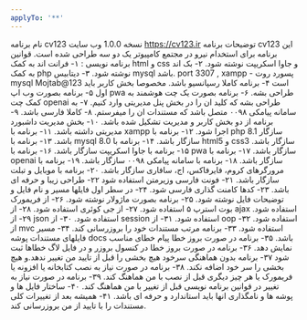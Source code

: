 ```yaml
---
applyTo: '**'
---
```

نام برنامه cv123
نسخه 1.0.0
وب سایت https://cv123.ir
توضیحات برنامه cv123
این برنامه برای استخدام نیرو در مجتمع کامپیوتر یک دو سه طراحی شده است.
قوانین برنامه نویسی :
۱- فرانت اند به کمک html و css و جاوا اسکریپت نوشته شود.
۲- بک اند به کمک php نوشته شود.
۳- دیتابیس mysql باشد. port 3307 , xampp - پسورد روت mysql Mojtab@123 است
۴- برنامه کاملا رسپانسیو باشد. مخصوصا بخش کاربر باید اول
۵- برنامه بصورت وب اپ pwa طراحی بشه.
۶- برنامه بصورت یک چت هوشمند به کمک چت openai طراحی بشه که کلید ان را در بخش پنل مدیریتی وارد کنیم.
۷- به سامانه پیامکی ۰۰۹۸ متصل باشد که مستندات ان را میفرستم.
۸- کاملا فارسی باشد.
۹- برنامه از دو بخش کاربر و مدیریت تشکیل شده باشد.
۱۰- بخش مدیریت داشبورد مدیریتی داشته باشد.
۱۱- برنامه با xampp اجرا شود.
۱۲- برنامه با php 8.1 سازگار باشد.
۱۳- برنامه با mysql 8.0 سازگار باشد.
۱۴- برنامه با html5 و css3 سازگار باشد.
۱۵- برنامه با جاوا اسکریپت سازگار باشد.
۱۶- برنامه با pwa سازگار باشد.
۱۷- برنامه با openai سازگار باشد.
۱۸- برنامه با سامانه پیامکی ۰۰۹۸ سازگار باشد.
۱۹- برنامه با مرورگرهای کروم، فایرفاکس، اج، سافاری سازگار باشد.
۲۰- برنامه با موبایل و تبلت سازگار باشد.
۲۱- فونت فارسی وزیرمتن استفاده شود
۲۲- طراحی زیبا و حرفه ای باشد.
۲۳- کدها کامنت گذاری فارسی شود.
۲۴- در سطر اول فایلها مسیر و نام فایل و توضیحات فایل نوشته شود.
۲۵- برنامه بصورت ماژولار نوشته شود.
۲۶- از فریمورک بوت استرپ ۵ استفاده شود.
۲۷- از جی کوئری استفاده شود.
۲۸- از ajax استفاده شود.
۲۹- از json استفاده شود.
۳۰- از session استفاده شود.
۳۱- از oop استفاده شود.
۳۲- از mvc استفاده شود.
۳۳- برنامه مرتب مستندات خود را بروزرسانی کند.
۳۴- مسیر فایلهای مستندات پوشه docs باشد.
۳۵- برنامه در صورت بروز خطا پیام خطای مناسب نمایش دهد.
۳۶- برنامه در صورت بروز خطا در کنسول بروزر و در فایل لاگ خطاها ثبت شود
۳۷- برنامه بدون هماهنگی سرخود هیچ بخشی را قبل از تایید من تغییر ندهد.و هیچ بخشی را سر خود اضافه نکند.
۳۸- برنامه در صورت نیاز به نصب کتابخانه یا افزونه یا فریمورک یا هر چیز دیگری قبل از نصب با من هماهنگ کند.
۳۹- برنامه در صورت نیاز به تغییر در قوانین برنامه نویسی قبل از تغییر با من هماهنگ کند.
۴۰- ساختار فایل ها و پوشه ها و نامگذاری انها باید استاندارد و حرفه ای باشد.
۴۱- همیشه بعد از تغییرات کلی مستندات را با تایید از من بروزرسانی کند.